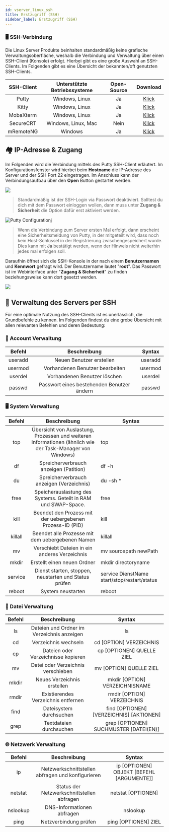 ```yaml
---
id: vserver_linux_ssh
title: Erstzugriff (SSH)
sidebar_label: Erstzugriff (SSH)
---
```


### 🖥 SSH-Verbindung

Die Linux Server Produkte beinhalten standardmäßig keine grafische Verwaltungsoberfläche, weshalb die Verbindung und Verwaltung über einen SSH-Client (Konsole) erfolgt. Hierbei gibt es eine große Auswahl an SSH-Clients. Im Folgenden gibt es eine Übersicht der bekannten/oft genutzten SSH-Clients. 



| SSH-Client | Unterstützte Betriebssysteme | Open-Source |                           Download                           |
| :--------: | :--------------------------: | :---------: | :----------------------------------------------------------: |
|   Putty    |        Windows, Linux        |     Ja      |               [Klick](https://www.putty.org/)                |
|   Kitty    |        Windows, Linux        |     Ja      |        [Klick](http://www.9bis.net/kitty/)                   |
| MobaXterm  |        Windows, Linux        |     Ja      |           [Klick](https://mobaxterm.mobatek.net/)            |
| SecureCRT  |     Windows, Linux, Mac      |    Nein     | [Klick](https://www.vandyke.com/cgi-bin/releases.php?product=securecrt) |
| mRemoteNG  |           Windows            |     Ja      |           [Klick](https://mremoteng.org/download)            |



## 🏘 IP-Adresse & Zugang

Im Folgenden wird die Verbindung mittels des Putty SSH-Client erläutert. Im Konfigurationsfenster wird hierbei beim **Hostname** die IP-Adresse des Server und der SSH Port 22 eingetragen. Im Anschluss kann der Verbindungsaufbau über den **Open** Button gestartet werden.



![](https://screensaver01.zap-hosting.com/index.php/s/HDpcXZETwnfZAo7/preview)



> Standardmäßig ist der SSH-Login via Passwort deaktiviert. Solltest du dich mit dem Passwort einloggen wollen, dann muss unter **Zugang & Sicherheit** die Option dafür erst aktiviert werden.



![Putty Configurationj](https://screensaver01.zap-hosting.com/index.php/s/TmQ9MyqR8bxDX2g/preview)



> Wenn die Verbindung zum Server ersten Mal erfolgt, dann erscheint eine Sicherheitsmeldung von Putty, in der mitgeteilt wird, dass noch kein Host-Schlüssel in der Registrierung zwischengespeichert wurde. Dies kann mit **Ja** bestätigt werden, wenn der Hinweis nicht weiterhin jedes mal erfolgen soll. 

 

Daraufhin öffnet sich die SSH-Konsole in der nach einem **Benutzernamen** und **Kennwort** gefragt wird. Der Benutzername lautet "**root**". Das Passwort ist im Webinterface unter "**Zugang & Sicherheit**" zu finden beziehungsweise kann dort gesetzt werden.



![](https://screensaver01.zap-hosting.com/index.php/s/f7yC7ELYM5kA2on/preview)





## 🔧 Verwaltung des Servers per SSH

Für eine optimale Nutzung des SSH-Clients ist es unerlässlich, die Grundbefehle zu kennen. Im Folgenden findest du eine grobe Übersicht mit allen relevanten Befehlen und deren Bedeutung:



### 👩 Account Verwaltung

| Befehl  |                Beschreibung                |            Syntax            |
| :-----: | :----------------------------------------: | :--------------------------: |
| useradd |          Neuen Benutzer erstellen          | useradd <options> <username> |
| usermod |      Vorhandenen Benutzer bearbeiten       | usermod <options> <username> |
| userdel |        Vorhandenen Benutzer löschen        | userdel <options> <username> |
| passwd  | Passwort eines bestehenden Benutzer ändern |      passwd <username>       |



### 🖥️ System Verwaltung

| Befehl  |                         Beschreibung                         | Syntax                                       |
| :-----: | :----------------------------------------------------------: | -------------------------------------------- |
|   top   | Übersicht von Auslastung, Prozessen und weiteren Informationen (ähnlich wie der Task-Manager von Windows) | top                                          |
|   df    |            Spreicherverbrauch anzeigen (Patition)            | df -h                                        |
|   du    |          Spreicherverbrauch anzeigen (Verzeichnis)           | du -sh *                                     |
|  free   | Speicherauslastung des Systems. Geteilt in RAM und SWAP-Space. | free                                         |
|  kill   |  Beendet den Prozess mit der uebergebenen Prozess-ID (PID)   | kill <ID>                                    |
| killall |       Beendet alle Prozesse mit dem uebergebenen Namen       | killall <name>                               |
|   mv    |         Verschiebt Dateien in ein anderes Verzeichnis        | mv sourcepath newPath                        |
|  mkdir  |               Erstellt einen neuen Ordner                    | mkdir directoryname                          |
| service |    Dienst starten, stoppen, neustarten und Status prüfen     | service DienstName start/stop/restart/status |
| reboot  |                      System neustarten                       | reboot                                       |



### 📁 Datei Verwaltung

| Befehl | Beschreibung                               | Syntax                                   |
| :------: | :------------------------------------------: | :----------------------------------------: |
| ls     | Dateien und Ordner im Verzeichnis anzeigen | ls                                       |
| cd     | Verzeichnis wechseln                       | cd [OPTION] VERZEICHNIS                  |
| cp     | Dateien oder Verzeichnisse kopieren        | cp [OPTIONEN] QUELLE ZIEL                |
| mv     | Datei oder Verzeichnis verschieben         | mv [OPTION] QUELLE ZIEL                  |
| mkdir  | Neues Verzeichnis erstellen                | mkdir [OPTION] VERZEICHNISNAME           |
| rmdir  | Existierendes Verzeichnis entfernen        | rmdir [OPTION] VERZEICHNIS               |
| find   | Dateisystem durchsuchen                    | find [OPTIONEN] [VERZEICHNIS] [AKTIONEN] |
| grep   | Textdateien durchsuchen                    | grep [OPTIONEN] SUCHMUSTER [DATEI(EN)]   |



### 🌐 Netzwerk Verwaltung

| Befehl   | Beschreibung                                      | Syntax                                    |
| :--------: | :-------------------------------------------------: | :-----------------------------------------: |
| ip       | Netzwerkschnittstellen abfragen und konfigurieren | ip [OPTIONEN] OBJEKT [BEFEHL [ARGUMENTE]] |
| netstat  | Status der Netzwerkschnittstellen abfragen        | netstat [OPTIONEN]                        |
| nslookup | DNS-Informationen abfragen                        | nslookup                                  |
| ping     | Netzverbindung prüfen                             | ping [OPTIONEN] ZIEL                      |
